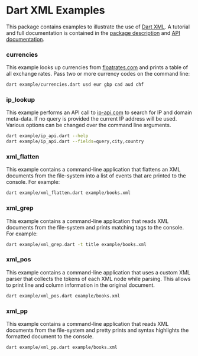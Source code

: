 Dart XML Examples
=================

This package contains examples to illustrate the use of [Dart XML](https://github.com/renggli/dart-xml). A tutorial and full documentation is contained in the [package description](https://pub.dev/packages/xml) and [API documentation](https://pub.dev/documentation/xml/latest/).

### currencies

This example looks up currencies from [floatrates.com](https://www.floatrates.com/) and prints a table of all exchange rates. Pass two or more currency codes on the command line:

```bash
dart example/currencies.dart usd eur gbp cad aud chf
```

### ip_lookup

This example performs an API call to [ip-api.com](https://ip-api.com/) to search for IP and domain meta-data. If no query is provided the current IP address will be used. Various options can be changed over the command line arguments.

```bash
dart example/ip_api.dart --help
dart example/ip_api.dart --fields=query,city,country
```

### xml_flatten

This example contains a command-line application that flattens an XML documents from the file-system into a list of events that are printed to the console. For example: 

```bash
dart example/xml_flatten.dart example/books.xml
```

### xml_grep

This example contains a command-line application that reads XML documents from the file-system and prints matching tags to the console. For example: 

```bash
dart example/xml_grep.dart -t title example/books.xml
```

### xml_pos

This example contains a command-line application that uses a custom XML parser that collects the tokens of each XML node while parsing. This allows to print line and column information in the original document.

```bash
dart example/xml_pos.dart example/books.xml
```

### xml_pp

This example contains a command-line application that reads XML documents from the file-system and pretty prints and syntax highlights the formatted document to the console.

```bash
dart example/xml_pp.dart example/books.xml
```
